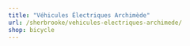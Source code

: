```yaml
---
title: "Véhicules Électriques Archimède"
url: /sherbrooke/vehicules-electriques-archimede/
shop: bicycle
---
```

